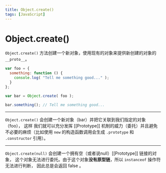 ```yaml
---
title: Object.create()
tags: [JavaScript]
---
```


# Object.create()

`Object.create()` 方法创建一个新对象，使用现有的对象来提供新创建的对象的 `__proto__`。

```javascript
var foo = { 
  something: function () { 
    console.log( "Tell me something good..." ); 
  } 
};

var bar = Object.create( foo );

bar.something(); // Tell me something good...
```

---

`Object.create()` 会创建一个新对象（bar）并把它关联到我们指定的对象（foo）， 这样 我们就可以充分发挥 [[Prototype]] 机制的威力（委托）并且避免不必要的麻烦（比如使用 `new` 的构造函数调用会生成 `.prototype` 和 `.constructor` 引用）。

---

`Object.create(null)` 会创建一个拥有空（或者说null）[[Prototype]] 链接的对象， 这个对象无法进行委托。由于这个对象**没有原型链**，所以 `instanceof` 操作符无法进行判断， 因此总是会返回 false 。
